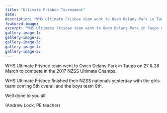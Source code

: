 ```yaml
---
title: "Ultimate Frisbee Tournament"
date: 
description: "WHS Ultimate Frisbee team went to Owen Delany Park in Taupo on 27 & 28 March to compete in the 2017 NZSS Ultimate Champs..."
featured-image: 
excerpt: "WHS Ultimate Frisbee team went to Owen Delany Park in Taupo on 27 & 28 March to compete in the 2017 NZSS Ultimate Champs."
gallery-image-1: 
gallery-image-2: 
gallery-image-3: 
gallery-image-4: 
gallery-image-5: 
---
```


<p><span>WHS Ultimate Frisbee team went to Owen Delany Park in Taupo on 27 &amp; 28 March to compete in the 2017 NZSS Ultimate Champs.</span></p>
<p><span>WHS Ultimate Frisbee finished their NZSS nationals yesterday with the girls team coming 5th overall and the boys team 9th. </span></p>
<p><span>Well done to you all!</span></p>
<p><span>(Andrew Lock, PE teacher)</span></p>

